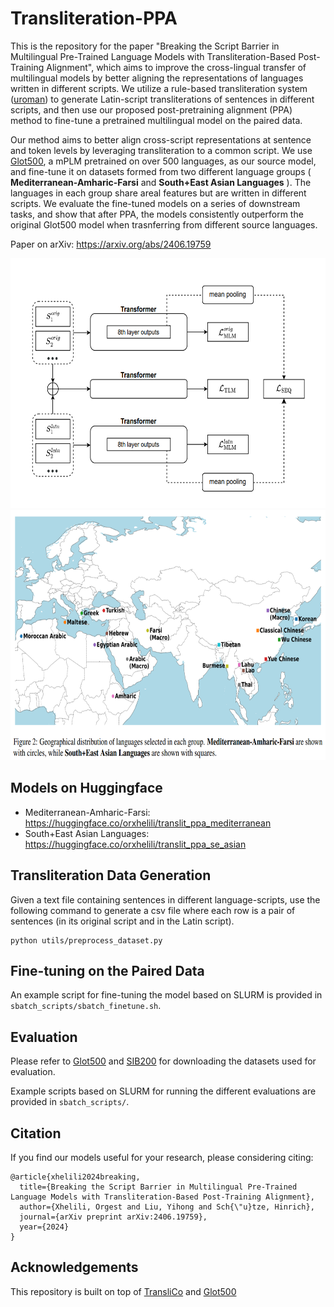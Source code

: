 # Transliteration-PPA

This is the repository for the paper
"Breaking the Script Barrier in Multilingual Pre-Trained Language Models with Transliteration-Based Post-Training Alignment",
which aims to improve the cross-lingual transfer of multilingual models by better aligning the representations of languages
written in different scripts. We utilize a rule-based transliteration system ([uroman](https://github.com/isi-nlp/uroman)) to
generate Latin-script transliterations of sentences in different scripts, and then use our proposed post-pretraining alignment (PPA)
method to fine-tune a pretrained multilingual model on the paired data.

Our method aims to better align cross-script representations at sentence and token levels by leveraging transliteration
to a common script. We use [Glot500](https://github.com/cisnlp/Glot500), a mPLM pretrained on over
500 languages, as our source model, and fine-tune it on datasets formed from two different language groups (
**Mediterranean-Amharic-Farsi** and **South+East Asian Languages**
).
The languages in each group share areal features but are written in different scripts. We evaluate the fine-tuned models on
a series of downstream tasks, and show that after PPA, the models consistently outperform the original Glot500 model when
trasnferring from different source languages.

Paper on arXiv: https://arxiv.org/abs/2406.19759

<div style="text-align: center;">
    <img src="/plots/architecture.png" width="800" height="400" />
</div>

<div style="text-align: center;">
    <img src="/plots/languages.png" width="800" height="400" />
</div>

## Models on Huggingface
- Mediterranean-Amharic-Farsi: https://huggingface.co/orxhelili/translit_ppa_mediterranean
- South+East Asian Languages: https://huggingface.co/orxhelili/translit_ppa_se_asian


## Transliteration Data Generation

Given a text file containing sentences in different language-scripts, use the following command to generate a csv file
where each row is a pair of sentences (in its original script and in the Latin script).

```
python utils/preprocess_dataset.py
```

## Fine-tuning on the Paired Data

An example script for fine-tuning the model based on SLURM is provided in `sbatch_scripts/sbatch_finetune.sh`.

## Evaluation
Please refer to [Glot500](https://github.com/cisnlp/Glot500) and [SIB200](https://github.com/dadelani/sib-200)
for downloading the datasets used for evaluation.

Example scripts based on SLURM for running the different evaluations are provided in `sbatch_scripts/`.


## Citation

If you find our models useful for your research, please considering citing:

```
@article{xhelili2024breaking,
  title={Breaking the Script Barrier in Multilingual Pre-Trained Language Models with Transliteration-Based Post-Training Alignment},
  author={Xhelili, Orgest and Liu, Yihong and Sch{\"u}tze, Hinrich},
  journal={arXiv preprint arXiv:2406.19759},
  year={2024}
}
```


## Acknowledgements

This repository is built on top of [TransliCo](https://github.com/cisnlp/Translico) and [Glot500](https://github.com/cisnlp/Glot500)
